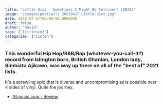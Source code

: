 ```yaml
---
title: "Little Simz - Sometimes I Might Be Introvert (2021)"
image: "/images/post/wilt_20220427_Little.Simz.jpg"
date: 2022-04-27T00:00:00.0000000
draft: false
author: "David"
tags: ["littlesimz"]
categories: ["Listen"]
---
```

### This wonderful Hip Hop/R&B/Rap (whatever-you-call-it?) record from Islington born, British Ghanian, London lady, Simbiatu Ajikawo, was way up there on all of the "best of" 2021 lists.

 It's a sprawling epic that is diverse and uncompromising as is possible over 4 sides of vinyl. Quite the journey.

-  [Allmusic.com - Review](https://www.allmusic.com/album/sometimes-i-might-be-introvert-mw0003516512)